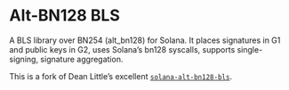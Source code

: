 # Alt-BN128 BLS

A BLS library over BN254 (alt_bn128) for Solana. It places signatures in G1 and public keys in G2, uses Solana’s bn128 syscalls, supports single-signing, signature aggregation. 

This is a fork of Dean Little’s excellent [`solana-alt-bn128-bls`](https://github.com/deanmlittle/solana-alt-bn128-bls).
